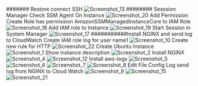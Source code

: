 ####### Restore connect SSH
![Screenshot_13](https://user-images.githubusercontent.com/85090024/156912518-0dfd9669-4eb8-4982-aae4-c59109fa6fa6.png)
######## Sesssion Manager
Check SSM Agent On Instance
![Screenshot_20](https://user-images.githubusercontent.com/85090024/156912611-1547422d-b849-4762-9718-fdb17a6469cd.png)
Add Permission Create Role has permission AmazonSSMManagedInstanceCore to IAM Role
![Screenshot_18](https://user-images.githubusercontent.com/85090024/156912540-344bae17-ab46-4d4d-85ee-8d65d966bff1.png)
Add IAM role to Instance
![Screenshot_19](https://user-images.githubusercontent.com/85090024/156912549-2f08cc34-5cfc-43f7-8635-4f9a2715a1e1.png)
Start Session in System Manager
![Screenshot_17](https://user-images.githubusercontent.com/85090024/156912567-5de4445b-bbcb-4c65-b7e2-907c2c41c2dc.png)
###########Install NGINX and send log to CloudWatch
Create IAM role log for user name1 
![Screenshot_10](https://user-images.githubusercontent.com/85090024/156912694-b6350c61-0371-4df8-b1d5-6e1dc5794594.png)
Create new rule for HTTP
![Screenshot_22](https://user-images.githubusercontent.com/85090024/156913168-b35e3c72-8d0a-4dfd-9130-fe67851f95bb.png)
Create Ubuntu Instance
![Screenshot_1](https://user-images.githubusercontent.com/85090024/156912633-989ea222-8d8d-4d58-9d61-7178e2c0d22d.png)
Show instance description
![Screenshot_2](https://user-images.githubusercontent.com/85090024/156912641-6eac98a2-e5a2-4bea-833a-cca36ba17aed.png)
Install NGINX
![Screenshot_4](https://user-images.githubusercontent.com/85090024/156912725-9fe61fad-33c8-4b30-b951-fcb35c61b26e.png)
![Screenshot_12](https://user-images.githubusercontent.com/85090024/156913021-48bee997-22fb-4a4d-9b08-71e1d822411c.png)
Install aws-logs
![Screenshot_5](https://user-images.githubusercontent.com/85090024/156912726-6362844c-c8f6-4d72-a8b4-4c8832c7d793.png)
![Screenshot_6](https://user-images.githubusercontent.com/85090024/156912727-c80e5628-a826-416a-88a0-517ee551cfc5.png)
![Screenshot_7](https://user-images.githubusercontent.com/85090024/156912729-a7398ce9-d9de-4cc0-b9be-d5155b217276.png)
![Screenshot_8](https://user-images.githubusercontent.com/85090024/156912730-a4504dcb-2622-41e4-8ac1-97b2126e584a.png)
Edit File Config Log send log from NGINX to Cloud Watch
![Screenshot_9](https://user-images.githubusercontent.com/85090024/156912731-5af545ae-e82a-4151-9303-55c50913c398.png)
![Screenshot_15](https://user-images.githubusercontent.com/85090024/156913033-e4827ea0-da6a-4f99-94e9-da7349350388.png)
![Screenshot_21](https://user-images.githubusercontent.com/85090024/156913054-3f01447d-4dac-419e-880c-bff0891fff48.png)
